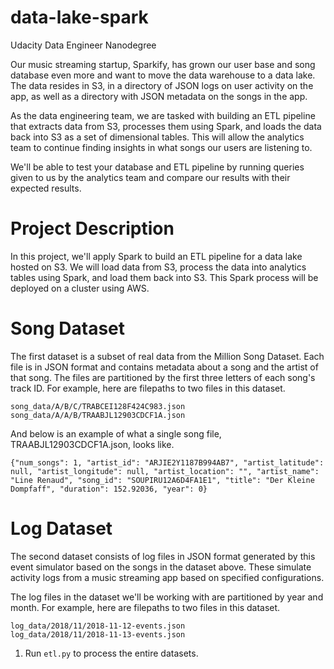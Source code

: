 # data-lake-spark
Udacity Data Engineer Nanodegree


Our music streaming startup, Sparkify, has grown our user base and song database even more and want to move the data warehouse to a data lake. The data resides in S3, in a directory of JSON logs on user activity on the app, as well as a directory with JSON metadata on the songs in the app.

As the data engineering team, we are tasked with building an ETL pipeline that extracts data from S3, processes them using Spark, and loads the data back into S3 as a set of dimensional tables. This will allow the analytics team to continue finding insights in what songs our users are listening to.

We'll be able to test your database and ETL pipeline by running queries given to us by the analytics team and compare our results with their expected results.

# Project Description


In this project, we'll apply Spark to build an ETL pipeline for a data lake hosted on S3. We will load data from S3, process the data into analytics tables using Spark, and load them back into S3. This Spark process will be deployed on a cluster using AWS.

# Song Dataset

The first dataset is a subset of real data from the Million Song Dataset. Each file is in JSON format and contains metadata about a song and the artist of that song. The files are partitioned by the first three letters of each song's track ID. For example, here are filepaths to two files in this dataset.

```
song_data/A/B/C/TRABCEI128F424C983.json
song_data/A/A/B/TRAABJL12903CDCF1A.json
```

And below is an example of what a single song file, TRAABJL12903CDCF1A.json, looks like.

`{"num_songs": 1, "artist_id": "ARJIE2Y1187B994AB7", "artist_latitude": null, "artist_longitude": null, "artist_location": "", "artist_name": "Line Renaud", "song_id": "SOUPIRU12A6D4FA1E1", "title": "Der Kleine Dompfaff", "duration": 152.92036, "year": 0}`

# Log Dataset

The second dataset consists of log files in JSON format generated by this event simulator based on the songs in the dataset above. These simulate activity logs from a music streaming app based on specified configurations.

The log files in the dataset we'll be working with are partitioned by year and month. For example, here are filepaths to two files in this dataset.

```
log_data/2018/11/2018-11-12-events.json
log_data/2018/11/2018-11-13-events.json
```

1. Run `etl.py` to process the entire datasets.